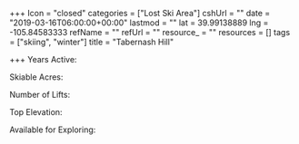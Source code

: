 +++
Icon = "closed"
categories = ["Lost Ski Area"]
cshUrl = ""
date = "2019-03-16T06:00:00+00:00"
lastmod = ""
lat = 39.99138889
lng = -105.84583333
refName = ""
refUrl = ""
resource_ = ""
resources = []
tags = ["skiing", "winter"]
title = "Tabernash Hill"

+++
Years Active:

Skiable Acres:

Number of Lifts:

Top Elevation:

Available for Exploring: